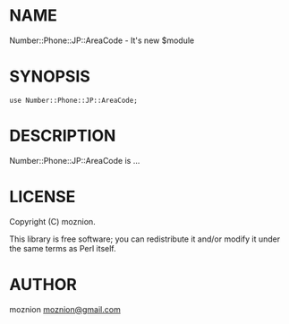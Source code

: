 # NAME

Number::Phone::JP::AreaCode - It's new $module

# SYNOPSIS

    use Number::Phone::JP::AreaCode;

# DESCRIPTION

Number::Phone::JP::AreaCode is ...

# LICENSE

Copyright (C) moznion.

This library is free software; you can redistribute it and/or modify
it under the same terms as Perl itself.

# AUTHOR

moznion <moznion@gmail.com>
